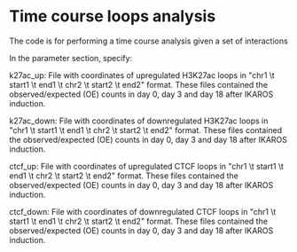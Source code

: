 Time course loops analysis
=============================

The code is for  performing a time course analysis given a set of interactions

In the parameter section, specify:

k27ac_up: File with coordinates of upregulated H3K27ac loops in "chr1 \t start1 \t end1 \t chr2 \t start2 \t end2" format. These files contained the observed/expected (OE) counts in day 0, day 3 and day 18 after IKAROS induction.

k27ac_down: File with coordinates of downregulated H3K27ac loops in "chr1 \t start1 \t end1 \t chr2 \t start2 \t end2" format. These files contained the observed/expected (OE) counts in day 0, day 3 and day 18 after IKAROS induction.

ctcf_up: File with coordinates of upregulated CTCF loops in "chr1 \t start1 \t end1 \t chr2 \t start2 \t end2" format. These files contained the observed/expected (OE) counts in day 0, day 3 and day 18 after IKAROS induction.

ctcf_down: File with coordinates of downregulated CTCF loops in "chr1 \t start1 \t end1 \t chr2 \t start2 \t end2" format. These files contained the observed/expected (OE) counts in day 0, day 3 and day 18 after IKAROS induction.


